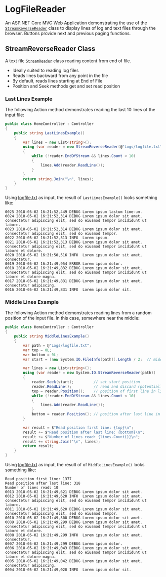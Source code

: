 # LogFileReader
An ASP.NET Core MVC Web Application demonstrating the use of the [`StreamReverseReader`](/peterschlosser/Castle.PageReader/src/Castle.PageReader/Data/StreamReverseReader.cs) class to display lines of log and text files through the browser.  Buttons provide next and previous paging functions.

## StreamReverseReader Class
  A text file [`StreamReader`](https://docs.microsoft.com/en-us/dotnet/api/system.io.streamreader?view=netcore-2.1) class reading content from end of file.
  
  * Ideally suited to reading log files
  * Reads lines backward from any point in the file
  * By default, reads lines starting at End of File
  * Position and Seek methods get and set read position

### Last Lines Example
The following Action method demonstrates reading the last 10 lines of the input file:
```cs
public class HomeController : Controller
{
    public string LastLinesExample()
    {
        var lines = new List<string>();
        using (var reader = new StreamReverseReader(@"Logs/logfile.txt"))
        {
            while (!reader.EndOfStream && lines.Count < 10)
            {
                lines.Add(reader.ReadLine());
            }
        }
        return string.Join("\n", lines);
    }
}
```
Using [logfile.txt](/peterschlosser/Castle.PageReader/sample/LogFileReader/Logs/logfile.txt) as input, the result of `LastLinesExample()` looks something like:
```
0025 2018-05-02 16:21:52,449 DEBUG Lorem ipsum lastum line-um.
0024 2018-05-02 16:21:52,314 DEBUG Lorem ipsum dolor sit amet, consectetur adipiscing elit, sed do eiusmod tempor incididunt ut labore.
0023 2018-05-02 16:21:52,314 DEBUG Lorem ipsum dolor sit amet, consectetur adipiscing elit, sed do eiusmod tempor.
0022 2018-05-02 16:21:52,313 INFO  Lorem ipsum.
0021 2018-05-02 16:21:52,313 DEBUG Lorem ipsum dolor sit amet, consectetur adipiscing elit, sed do eiusmod tempor incididunt ut labore et dolore.
0020 2018-05-02 16:21:50,516 INFO  Lorem ipsum dolor sit amet, consectetur.
0019 2018-05-02 16:21:49,954 ERROR Lorem ipsum dolor.
0018 2018-05-02 16:21:49,832 DEBUG Lorem ipsum dolor sit amet, consectetur adipiscing elit, sed do eiusmod tempor incididunt ut labore et dolore magna.
0017 2018-05-02 16:21:49,831 DEBUG Lorem ipsum dolor sit amet, consectetur adipiscing.
0016 2018-05-02 16:21:49,831 INFO  Lorem ipsum dolor sit.
```

### Middle Lines Example
The following Action method demonstrates reading lines from a random position of the input file.  In this case, somewhere near the middle:
```cs
public class HomeController : Controller
{
    public string MiddleLinesExample()
    {
        var path = @"Logs/logfile.txt";
        var top = 0L;
        var bottom = 0L;
        var start = (new System.IO.FileInfo(path)).Length / 2;  // middle of file

        var lines = new List<string>();
        using (var reader = new System.IO.StreamReverseReader(path))
        {
            reader.Seek(start);         // set start position
            reader.ReadLine();          // read and discard (potentially) partial line
            top = reader.Position();    // position of first line in list
            while (!reader.EndOfStream && lines.Count < 10)
            {
                lines.Add(reader.ReadLine());
            }
            bottom = reader.Position(); // position after last line in last
        }

        var result = $"Read position first line: {top}\n";
        result += $"Read position after last line: {bottom}\n";
        result += $"Number of lines read: {lines.Count()}\n";
        result += string.Join("\n", lines);
        return result;
    }
}
```

Using [logfile.txt](/peterschlosser/Castle.PageReader/sample/LogFileReader/Logs/logfile.txt) as input, the result of of `MiddleLinesExample()` looks something like:
```
Read position first line: 1377
Read position after last line: 318
Number of lines read: 10
0013 2018-05-02 16:21:49,621 DEBUG Lorem ipsum dolor sit amet.
0012 2018-05-02 16:21:49,620 INFO  Lorem ipsum dolor sit amet, consectetur adipiscing elit, sed do eiusmod tempor incididunt ut labore.
0011 2018-05-02 16:21:49,620 DEBUG Lorem ipsum dolor sit amet, consectetur adipiscing elit, sed do eiusmod tempor.
0010 2018-05-02 16:21:49,300 DEBUG Lorem ipsum dolor sit amet.
0009 2018-05-02 16:21:49,299 DEBUG Lorem ipsum dolor sit amet, consectetur adipiscing elit, sed do eiusmod tempor incididunt ut labore et dolore.
0008 2018-05-02 16:21:49,299 INFO  Lorem ipsum dolor sit amet, consectetur.
0007 2018-05-02 16:21:49,299 DEBUG Lorem ipsum dolor.
0006 2018-05-02 16:21:49,043 DEBUG Lorem ipsum dolor sit amet, consectetur adipiscing elit, sed do eiusmod tempor incididunt ut labore et dolore magna.
0005 2018-05-02 16:21:49,042 DEBUG Lorem ipsum dolor sit amet, consectetur adipiscing.
0004 2018-05-02 16:21:49,020 INFO  Lorem ipsum dolor sit.
```

